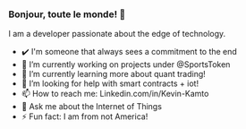 ### Bonjour, toute le monde! 👋

I am a developer passionate about the edge of technology.
<!--
**user2745/user2745** is a ✨ _special_ ✨ repository because its `README.md` (this file) appears on your GitHub profile.
Here are some ideas to get you started:
Values: Knowledge, Focus and Discipline

- 👯 I’m looking to collaborate on https://github.com/protest-finder
-->

- ✔️ I'm someone that always sees a commitment to the end
- 🔭 I’m currently working on projects under @SportsToken
- 🌱 I’m currently learning more about quant trading!
- 🤔 I’m looking for help with smart contracts + iot!
- 📫 How to reach me: Linkedin.com/in/Kevin-Kamto
- 💬 Ask me about the Internet of Things
- ⚡ Fun fact: I am from not America!

